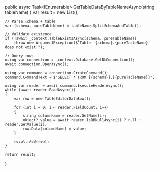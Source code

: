public async Task<IEnumerable<TableEditorDataRow>> GetTableDataByTableNameAsync(string tableName)
{
    var result = new List<TableEditorDataRow>();

    // Parse schema + table
    var (schema, pureTableName) = tableName.SplitSchemaAndTable();

    // Validate existence
    if (!await _context.TableExistsAsync(schema, pureTableName))
        throw new ArgumentException($"Table '{schema}.{pureTableName}' does not exist.");

    // Query rows
    using var connection = _context.Database.GetDbConnection();
    await connection.OpenAsync();

    using var command = connection.CreateCommand();
    command.CommandText = $"SELECT * FROM [{schema}].[{pureTableName}]";

    using var reader = await command.ExecuteReaderAsync();
    while (await reader.ReadAsync())
    {
        var row = new TableEditorDataRow();

        for (int i = 0; i < reader.FieldCount; i++)
        {
            string columnName = reader.GetName(i);
            object? value = await reader.IsDBNullAsync(i) ? null : reader.GetValue(i);
            row.Data[columnName] = value;
        }

        result.Add(row);
    }

    return result;
}